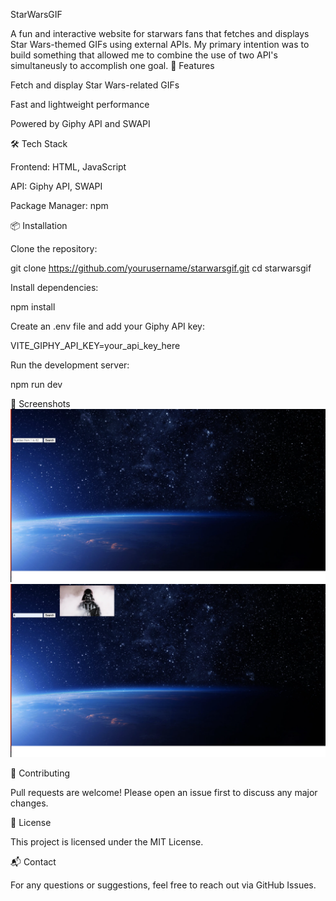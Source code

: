 StarWarsGIF

A fun and interactive website for starwars fans that fetches and displays Star Wars-themed GIFs using external APIs. My primary intention was to build something that allowed me to combine the use of two API's simultaneusly to accomplish one goal.
🚀 Features

Fetch and display Star Wars-related GIFs

Fast and lightweight performance

Powered by Giphy API and SWAPI

🛠 Tech Stack

Frontend: HTML, JavaScript

API: Giphy API, SWAPI

Package Manager: npm

📦 Installation

Clone the repository:

git clone https://github.com/yourusername/starwarsgif.git
cd starwarsgif

Install dependencies:

npm install

Create an .env file and add your Giphy API key:

VITE_GIPHY_API_KEY=your_api_key_here

Run the development server:

npm run dev

📸 Screenshots
![starwarsgif Demo](./screenshots/demo1.png)
![starwarsgif Demo](./screenshots/demo2.png)


🌟 Contributing

Pull requests are welcome! Please open an issue first to discuss any major changes.

📜 License

This project is licensed under the MIT License.

📬 Contact

For any questions or suggestions, feel free to reach out via GitHub Issues.
